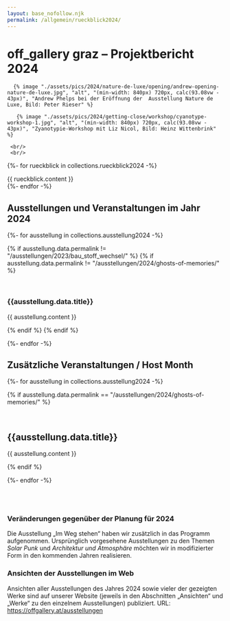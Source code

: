 ```yaml
---
layout: base_nofollow.njk
permalink: /allgemein/rueckblick2024/
---
```


# off_gallery graz – Projektbericht 2024

      {% image "./assets/pics/2024/nature-de-luxe/opening/andrew-opening-nature-de-luxe.jpg", "alt", "(min-width: 840px) 720px, calc(93.08vw - 43px)", "Andrew Phelps bei der Eröffnung der  Ausstellung Nature de Luxe, Bild: Peter Rieser" %}
	  
	   {% image "./assets/pics/2024/getting-close/workshop/cyanotype-workshop-1.jpg", "alt", "(min-width: 840px) 720px, calc(93.08vw - 43px)", "Zyanotypie-Workshop mit Liz Nicol, Bild: Heinz Wittenbrink" %}
	  
	 <br/>
	 <br/>
 

{%- for rueckblick in collections.rueckblick2024 -%}
<section>
{{ rueckblick.content }}
</section>
{%- endfor -%}

<br/>

## Ausstellungen und Veranstaltungen im Jahr 2024

{%- for ausstellung in collections.ausstellung2024 -%}


{% if ausstellung.data.permalink != "/ausstellungen/2023/bau_stoff_wechsel/" %}
{% if ausstellung.data.permalink != "/ausstellungen/2024/ghosts-of-memories/" %}

<section>
<br/>
<h3> {{ausstellung.data.title}}</h3>

{{ ausstellung.content }}
</section>
{% endif %}
{% endif %}

{%- endfor -%}




## Zusätzliche Veranstaltungen / Host Month

{%- for ausstellung in collections.ausstellung2024 -%}

{% if ausstellung.data.permalink == "/ausstellungen/2024/ghosts-of-memories/" %}

<section>
<br/>
<h2> {{ausstellung.data.title}}</h2>

{{ ausstellung.content }}
</section>
{% endif %}

{%- endfor -%}

<br/>
<br/>

### Veränderungen gegenüber der Planung für 2024 

Die Ausstellung „Im Weg stehen“ haben wir zusätzlich in das Programm aufgenommen. Ursprünglich vorgesehene Ausstellungen zu den Themen *Solar Punk* und *Architektur und Atmosphäre* möchten wir in modifizierter Form in den kommenden Jahren realisieren. 

### Ansichten der Ausstellungen im Web

Ansichten aller Ausstellungen des Jahres 2024 sowie vieler der gezeigten Werke sind auf unserer Website (jeweils in den Abschnitten „Ansichten“ und „Werke“ zu den einzelnem Ausstellungen) publiziert. URL: <https://offgallery.at/ausstellungen>

